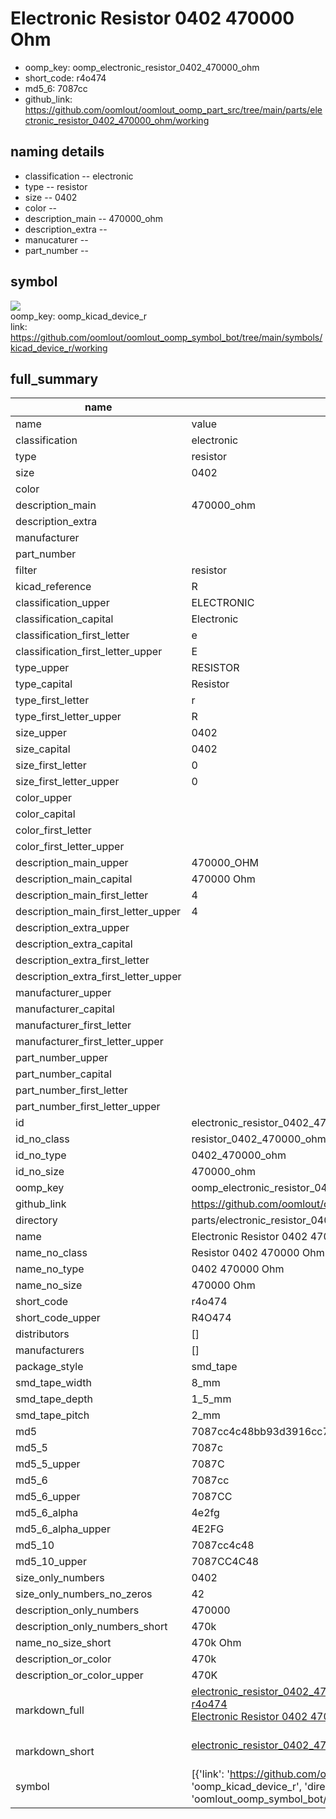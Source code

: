 # Electronic Resistor 0402 470000 Ohm

  
* oomp_key: oomp_electronic_resistor_0402_470000_ohm 
* short_code: r4o474
* md5_6: 7087cc  
* github_link: https://github.com/oomlout/oomlout_oomp_part_src/tree/main/parts/electronic_resistor_0402_470000_ohm/working  
## naming details
* classification -- electronic
* type -- resistor
* size -- 0402
* color -- 
* description_main -- 470000_ohm
* description_extra -- 
* manucaturer -- 
* part_number -- 



## symbol

![](symbol/{index}/working/working_600.png)  
oomp_key: oomp_kicad_device_r  
link: https://github.com/oomlout/oomlout_oomp_symbol_bot/tree/main/symbols/kicad_device_r/working  


## full_summary
| name | value | 
| --- | --- | 
| name | value | 
| classification | electronic | 
| type | resistor | 
| size | 0402 | 
| color |  | 
| description_main | 470000_ohm | 
| description_extra |  | 
| manufacturer |  | 
| part_number |  | 
| filter | resistor | 
| kicad_reference | R | 
| classification_upper | ELECTRONIC | 
| classification_capital | Electronic | 
| classification_first_letter | e | 
| classification_first_letter_upper | E | 
| type_upper | RESISTOR | 
| type_capital | Resistor | 
| type_first_letter | r | 
| type_first_letter_upper | R | 
| size_upper | 0402 | 
| size_capital | 0402 | 
| size_first_letter | 0 | 
| size_first_letter_upper | 0 | 
| color_upper |  | 
| color_capital |  | 
| color_first_letter |  | 
| color_first_letter_upper |  | 
| description_main_upper | 470000_OHM | 
| description_main_capital | 470000 Ohm | 
| description_main_first_letter | 4 | 
| description_main_first_letter_upper | 4 | 
| description_extra_upper |  | 
| description_extra_capital |  | 
| description_extra_first_letter |  | 
| description_extra_first_letter_upper |  | 
| manufacturer_upper |  | 
| manufacturer_capital |  | 
| manufacturer_first_letter |  | 
| manufacturer_first_letter_upper |  | 
| part_number_upper |  | 
| part_number_capital |  | 
| part_number_first_letter |  | 
| part_number_first_letter_upper |  | 
| id | electronic_resistor_0402_470000_ohm | 
| id_no_class | resistor_0402_470000_ohm | 
| id_no_type | 0402_470000_ohm | 
| id_no_size | 470000_ohm | 
| oomp_key | oomp_electronic_resistor_0402_470000_ohm | 
| github_link | https://github.com/oomlout/oomlout_oomp_part_src/tree/main/parts/electronic_resistor_0402_470000_ohm/working | 
| directory | parts/electronic_resistor_0402_470000_ohm | 
| name | Electronic Resistor 0402 470000 Ohm | 
| name_no_class | Resistor 0402 470000 Ohm | 
| name_no_type | 0402 470000 Ohm | 
| name_no_size | 470000 Ohm | 
| short_code | r4o474 | 
| short_code_upper | R4O474 | 
| distributors | [] | 
| manufacturers | [] | 
| package_style | smd_tape | 
| smd_tape_width | 8_mm | 
| smd_tape_depth | 1_5_mm | 
| smd_tape_pitch | 2_mm | 
| md5 | 7087cc4c48bb93d3916cc74c1a10975f | 
| md5_5 | 7087c | 
| md5_5_upper | 7087C | 
| md5_6 | 7087cc | 
| md5_6_upper | 7087CC | 
| md5_6_alpha | 4e2fg | 
| md5_6_alpha_upper | 4E2FG | 
| md5_10 | 7087cc4c48 | 
| md5_10_upper | 7087CC4C48 | 
| size_only_numbers | 0402 | 
| size_only_numbers_no_zeros | 42 | 
| description_only_numbers | 470000 | 
| description_only_numbers_short | 470k | 
| name_no_size_short | 470k Ohm | 
| description_or_color | 470k | 
| description_or_color_upper | 470K | 
| markdown_full | [electronic_resistor_0402_470000_ohm](https://github.com/oomlout/oomlout_oomp_part_src/tree/main/parts/electronic_resistor_0402_470000_ohm/working)<br>[r4o474](https://github.com/oomlout/oomlout_oomp_part_src/tree/main/parts/electronic_resistor_0402_470000_ohm/working)<br>[Electronic Resistor 0402 470000 Ohm](https://github.com/oomlout/oomlout_oomp_part_src/tree/main/parts/electronic_resistor_0402_470000_ohm/working)<br><br> | 
| markdown_short | [electronic_resistor_0402_470000_ohm](https://github.com/oomlout/oomlout_oomp_part_src/tree/main/parts/electronic_resistor_0402_470000_ohm/working)<br><br> | 
| symbol | [{'link': 'https://github.com/oomlout/oomlout_oomp_symbol_bot/tree/main/symbols/kicad_device_r', 'oomp_key': 'oomp_kicad_device_r', 'directory': 'oomlout_oomp_symbol_bot/symbols/kicad_device_r//working/working.kicad_sym', 'index': 0}] | 
